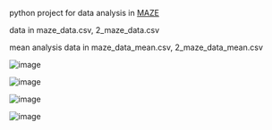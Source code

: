 python project for data analysis in [MAZE](https://github.com/meozigoon/Maze-1)

data in maze_data.csv, 2_maze_data.csv

mean analysis data in maze_data_mean.csv, 2_maze_data_mean.csv

![image](https://github.com/user-attachments/assets/c551a0c6-d67b-4160-853e-29878532b23a)

![image](https://github.com/user-attachments/assets/474b17eb-e52c-4b68-8700-7ef02cc628de)

![image](https://github.com/user-attachments/assets/a7b8fa75-8f6d-4727-b9e9-e779db450bd3)

![image](https://github.com/user-attachments/assets/2c3128d3-aa8f-413b-bbe7-f145337568ce)
